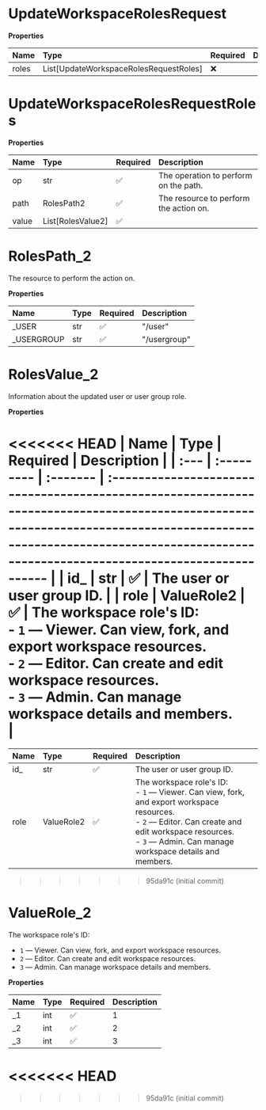 # UpdateWorkspaceRolesRequest

**Properties**

| Name  | Type                                   | Required | Description |
| :---- | :------------------------------------- | :------- | :---------- |
| roles | List[UpdateWorkspaceRolesRequestRoles] | ❌       |             |

# UpdateWorkspaceRolesRequestRoles

**Properties**

| Name  | Type              | Required | Description                            |
| :---- | :---------------- | :------- | :------------------------------------- |
| op    | str               | ✅       | The operation to perform on the path.  |
| path  | RolesPath2        | ✅       | The resource to perform the action on. |
| value | List[RolesValue2] | ✅       |                                        |

# RolesPath_2

The resource to perform the action on.

**Properties**

| Name        | Type | Required | Description  |
| :---------- | :--- | :------- | :----------- |
| \_USER      | str  | ✅       | "/user"      |
| \_USERGROUP | str  | ✅       | "/usergroup" |

# RolesValue_2

Information about the updated user or user group role.

**Properties**

<<<<<<< HEAD
| Name | Type       | Required | Description                                                                                                                                                                                                                 |
| :--- | :--------- | :------- | :-------------------------------------------------------------------------------------------------------------------------------------------------------------------------------------------------------------------------- |
| id\_ | str        | ✅       | The user or user group ID.                                                                                                                                                                                                  |
| role | ValueRole2 | ✅       | The workspace role's ID:<br/>- `1` — Viewer. Can view, fork, and export workspace resources.<br/>- `2` — Editor. Can create and edit workspace resources.<br/>- `3` — Admin. Can manage workspace details and members.<br/> |
=======
| Name | Type       | Required | Description                                                                                                                                                                                                             |
| :--- | :--------- | :------- | :---------------------------------------------------------------------------------------------------------------------------------------------------------------------------------------------------------------------- |
| id\_ | str        | ✅       | The user or user group ID.                                                                                                                                                                                              |
| role | ValueRole2 | ✅       | The workspace role's ID:<br>- `1` — Viewer. Can view, fork, and export workspace resources.<br>- `2` — Editor. Can create and edit workspace resources.<br>- `3` — Admin. Can manage workspace details and members.<br> |
>>>>>>> 95da91c (initial commit)

# ValueRole_2

The workspace role's ID:

- `1` — Viewer. Can view, fork, and export workspace resources.
- `2` — Editor. Can create and edit workspace resources.
- `3` — Admin. Can manage workspace details and members.

**Properties**

| Name | Type | Required | Description |
| :--- | :--- | :------- | :---------- |
| \_1  | int  | ✅       | 1           |
| \_2  | int  | ✅       | 2           |
| \_3  | int  | ✅       | 3           |
<<<<<<< HEAD
=======

<!-- This file was generated by liblab | https://liblab.com/ -->
>>>>>>> 95da91c (initial commit)
